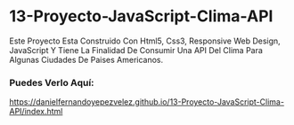 # 13-Proyecto-JavaScript-Clima-API
Este Proyecto Esta Construido Con Html5, Css3, Responsive Web Design, JavaScript Y Tiene La Finalidad De Consumir Una 
API Del Clima Para Algunas Ciudades De Paises Americanos. 

### Puedes Verlo Aquí: 
https://danielfernandoyepezvelez.github.io/13-Proyecto-JavaScript-Clima-API/index.html
